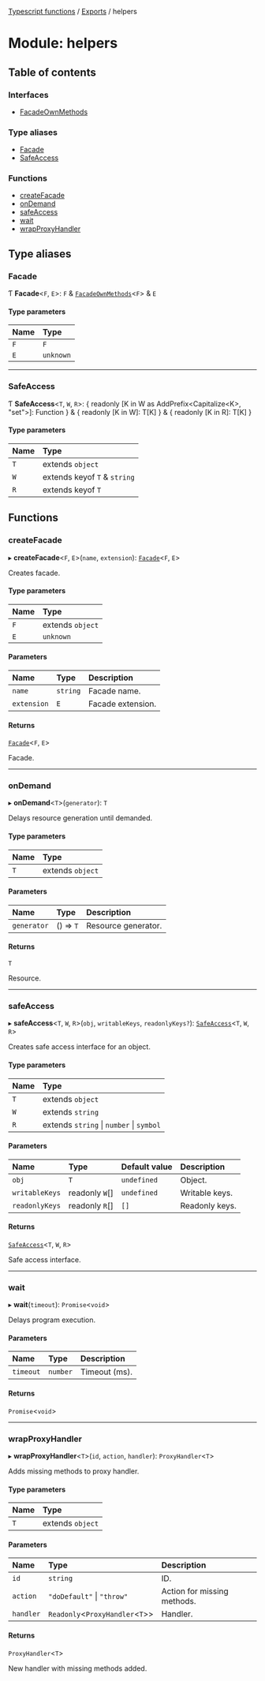 [Typescript functions](../index.md) / [Exports](../modules.md) / helpers

# Module: helpers

## Table of contents

### Interfaces

- [FacadeOwnMethods](../interfaces/helpers.FacadeOwnMethods.md)

### Type aliases

- [Facade](helpers.md#facade)
- [SafeAccess](helpers.md#safeaccess)

### Functions

- [createFacade](helpers.md#createfacade)
- [onDemand](helpers.md#ondemand)
- [safeAccess](helpers.md#safeaccess)
- [wait](helpers.md#wait)
- [wrapProxyHandler](helpers.md#wrapproxyhandler)

## Type aliases

### Facade

Ƭ **Facade**<`F`, `E`\>: `F` & [`FacadeOwnMethods`](../interfaces/helpers.FacadeOwnMethods.md)<`F`\> & `E`

#### Type parameters

| Name | Type |
| :------ | :------ |
| `F` | `F` |
| `E` | `unknown` |

___

### SafeAccess

Ƭ **SafeAccess**<`T`, `W`, `R`\>: { readonly [K in W as AddPrefix<Capitalize<K\>, "set"\>]: Function } & { readonly [K in W]: T[K] } & { readonly [K in R]: T[K] }

#### Type parameters

| Name | Type |
| :------ | :------ |
| `T` | extends `object` |
| `W` | extends keyof `T` & `string` |
| `R` | extends keyof `T` |

## Functions

### createFacade

▸ **createFacade**<`F`, `E`\>(`name`, `extension`): [`Facade`](helpers.md#facade)<`F`, `E`\>

Creates facade.

#### Type parameters

| Name | Type |
| :------ | :------ |
| `F` | extends `object` |
| `E` | `unknown` |

#### Parameters

| Name | Type | Description |
| :------ | :------ | :------ |
| `name` | `string` | Facade name. |
| `extension` | `E` | Facade extension. |

#### Returns

[`Facade`](helpers.md#facade)<`F`, `E`\>

Facade.

___

### onDemand

▸ **onDemand**<`T`\>(`generator`): `T`

Delays resource generation until demanded.

#### Type parameters

| Name | Type |
| :------ | :------ |
| `T` | extends `object` |

#### Parameters

| Name | Type | Description |
| :------ | :------ | :------ |
| `generator` | () => `T` | Resource generator. |

#### Returns

`T`

Resource.

___

### safeAccess

▸ **safeAccess**<`T`, `W`, `R`\>(`obj`, `writableKeys`, `readonlyKeys?`): [`SafeAccess`](helpers.md#safeaccess)<`T`, `W`, `R`\>

Creates safe access interface for an object.

#### Type parameters

| Name | Type |
| :------ | :------ |
| `T` | extends `object` |
| `W` | extends `string` |
| `R` | extends `string` \| `number` \| `symbol` |

#### Parameters

| Name | Type | Default value | Description |
| :------ | :------ | :------ | :------ |
| `obj` | `T` | `undefined` | Object. |
| `writableKeys` | readonly `W`[] | `undefined` | Writable keys. |
| `readonlyKeys` | readonly `R`[] | `[]` | Readonly keys. |

#### Returns

[`SafeAccess`](helpers.md#safeaccess)<`T`, `W`, `R`\>

Safe access interface.

___

### wait

▸ **wait**(`timeout`): `Promise`<`void`\>

Delays program execution.

#### Parameters

| Name | Type | Description |
| :------ | :------ | :------ |
| `timeout` | `number` | Timeout (ms). |

#### Returns

`Promise`<`void`\>

___

### wrapProxyHandler

▸ **wrapProxyHandler**<`T`\>(`id`, `action`, `handler`): `ProxyHandler`<`T`\>

Adds missing methods to proxy handler.

#### Type parameters

| Name | Type |
| :------ | :------ |
| `T` | extends `object` |

#### Parameters

| Name | Type | Description |
| :------ | :------ | :------ |
| `id` | `string` | ID. |
| `action` | ``"doDefault"`` \| ``"throw"`` | Action for missing methods. |
| `handler` | `Readonly`<`ProxyHandler`<`T`\>\> | Handler. |

#### Returns

`ProxyHandler`<`T`\>

New handler with missing methods added.
